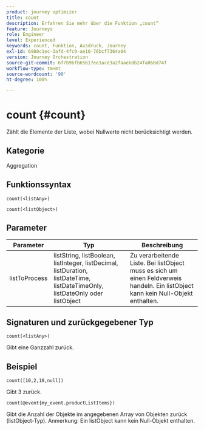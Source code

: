 ```yaml
---
product: journey optimizer
title: count
description: Erfahren Sie mehr über die Funktion „count“
feature: Journeys
role: Engineer
level: Experienced
keywords: count, Funktion, Ausdruck, Journey
exl-id: 6980c1ec-3afd-4fc9-ae10-76bcf7364a04
version: Journey Orchestration
source-git-commit: 6f7b9bfb65617ee1ace3a2faaebdb24fa068d74f
workflow-type: tm+mt
source-wordcount: '90'
ht-degree: 100%

---
```


# count {#count}

Zählt die Elemente der Liste, wobei Nullwerte nicht berücksichtigt werden.

## Kategorie

Aggregation

## Funktionssyntax

`count(<listAny>)`

`count(<listObject>)`

## Parameter

| Parameter | Typ | Beschreibung |
|-----------|------------------|------------------|
| listToProcess | listString, listBoolean, listInteger, listDecimal, listDuration, listDateTime, listDateTimeOnly, listDateOnly oder listObject | Zu verarbeitende Liste. Bei listObject muss es sich um einen Feldverweis handeln. Ein listObject kann kein Null-Objekt enthalten. |

## Signaturen und zurückgegebener Typ

`count(<listAny>)`

Gibt eine Ganzzahl zurück.

## Beispiel

`count([10,2,10,null])`

Gibt 3 zurück.

`count(@event{my_event.productListItems})`

Gibt die Anzahl der Objekte im angegebenen Array von Objekten zurück (listObject-Typ). Anmerkung: Ein listObject kann kein Null-Objekt enthalten.
